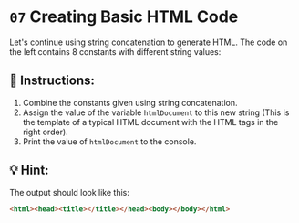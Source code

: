 # `07` Creating Basic HTML Code
Let's continue using string concatenation to generate HTML. The code on the left contains 8 constants with different string values:

## 📝 Instructions:
1. Combine the constants given using string concatenation.
2. Assign the value of the variable `htmlDocument` to this new string (This is the template of a typical HTML document with the HTML tags in the right order).
3. Print the value of `htmlDocument` to the console.

## 💡 Hint:
The output should look like this:
```html
<html><head><title></title></head><body></body></html>
```